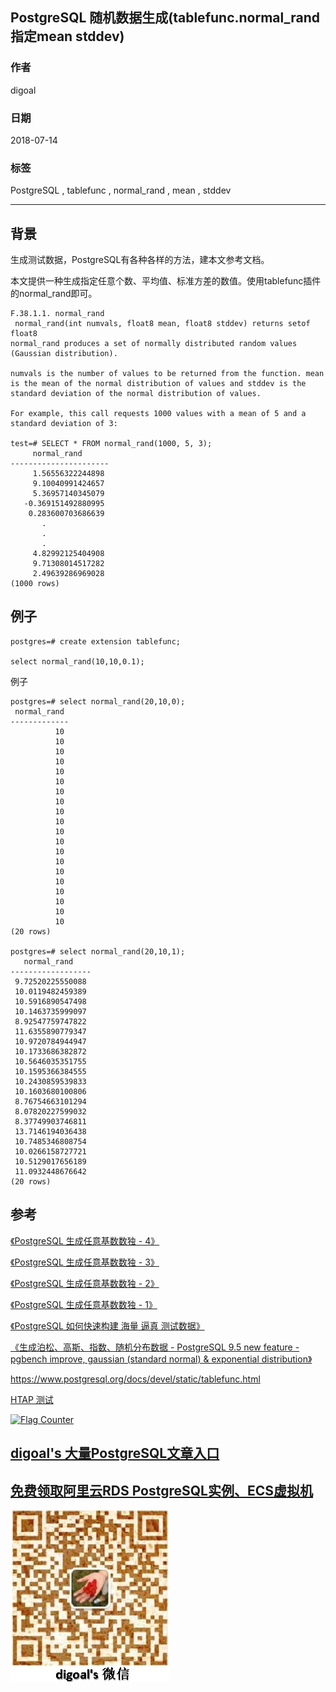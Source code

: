 ## PostgreSQL 随机数据生成(tablefunc.normal_rand 指定mean stddev)  
                                                           
### 作者                                                           
digoal                                                           
                                                           
### 日期                                                           
2018-07-14                                                         
                                                           
### 标签                                                           
PostgreSQL , tablefunc , normal_rand , mean , stddev          
                                                           
----                                                           
                                                           
## 背景     
生成测试数据，PostgreSQL有各种各样的方法，建本文参考文档。  
  
本文提供一种生成指定任意个数、平均值、标准方差的数值。使用tablefunc插件的normal_rand即可。  
  
```
F.38.1.1. normal_rand
 normal_rand(int numvals, float8 mean, float8 stddev) returns setof float8
normal_rand produces a set of normally distributed random values (Gaussian distribution).

numvals is the number of values to be returned from the function. mean is the mean of the normal distribution of values and stddev is the standard deviation of the normal distribution of values.

For example, this call requests 1000 values with a mean of 5 and a standard deviation of 3:

test=# SELECT * FROM normal_rand(1000, 5, 3);
     normal_rand
----------------------
     1.56556322244898
     9.10040991424657
     5.36957140345079
   -0.369151492880995
    0.283600703686639
       .
       .
       .
     4.82992125404908
     9.71308014517282
     2.49639286969028
(1000 rows)
```
  
## 例子  
  
```  
postgres=# create extension tablefunc;  
  
select normal_rand(10,10,0.1);  
```  
  
例子  
  
```  
postgres=# select normal_rand(20,10,0);  
 normal_rand   
-------------  
          10  
          10  
          10  
          10  
          10  
          10  
          10  
          10  
          10  
          10  
          10  
          10  
          10  
          10  
          10  
          10  
          10  
          10  
          10  
          10  
(20 rows)  
  
postgres=# select normal_rand(20,10,1);  
   normal_rand      
------------------  
 9.72520225550088  
 10.0119482459389  
 10.5916890547498  
 10.1463735999097  
 8.92547759747822  
 11.6355890779347  
 10.9720784944947  
 10.1733686382872  
 10.5646035351755  
 10.1595366384555  
 10.2430859539833  
 10.1603680100806  
 8.76754663101294  
 8.07820227599032  
 8.37749903746811  
 13.7146194036438  
 10.7485346808754  
 10.0266158727721  
 10.5129017656189  
 11.0932448676642  
(20 rows)  
```  
  
## 参考  
[《PostgreSQL 生成任意基数数独 - 4》](../201803/20180321_01.md)    
  
[《PostgreSQL 生成任意基数数独 - 3》](../201803/20180320_02.md)    
  
[《PostgreSQL 生成任意基数数独 - 2》](../201803/20180320_01.md)    
  
[《PostgreSQL 生成任意基数数独 - 1》](../201803/20180319_01.md)   
  
[《PostgreSQL 如何快速构建 海量 逼真 测试数据》](../201711/20171121_01.md)    
  
[《生成泊松、高斯、指数、随机分布数据 - PostgreSQL 9.5 new feature - pgbench improve, gaussian (standard normal) & exponential distribution》](../201506/20150618_01.md)    
  
https://www.postgresql.org/docs/devel/static/tablefunc.html  
  
[HTAP 测试](/home/digoal/blog/201711/readme.md)  
  
  
<a rel="nofollow" href="http://info.flagcounter.com/h9V1"  ><img src="http://s03.flagcounter.com/count/h9V1/bg_FFFFFF/txt_000000/border_CCCCCC/columns_2/maxflags_12/viewers_0/labels_0/pageviews_0/flags_0/"  alt="Flag Counter"  border="0"  ></a>  
  
  
  
  
  
  
## [digoal's 大量PostgreSQL文章入口](https://github.com/digoal/blog/blob/master/README.md "22709685feb7cab07d30f30387f0a9ae")
  
  
## [免费领取阿里云RDS PostgreSQL实例、ECS虚拟机](https://free.aliyun.com/ "57258f76c37864c6e6d23383d05714ea")
  
  
![digoal's weixin](../pic/digoal_weixin.jpg "f7ad92eeba24523fd47a6e1a0e691b59")
  
